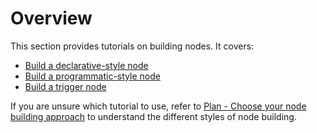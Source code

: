 # Overview

This section provides tutorials on building nodes. It covers:

* [Build a declarative-style node](/integrations/creating-nodes/build/declarative-style-node/)
* [Build a programmatic-style node](/integrations/creating-nodes/build/programmatic-style-node/)
* [Build a trigger node](/integrations/creating-nodes/build/create-trigger-node/)

If you are unsure which tutorial to use, refer to [Plan - Choose your node building approach](/integrations/creating-nodes/plan/choose-node-method/) to understand the different styles of node building.


